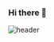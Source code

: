 ### Hi there 👋

![header](https://capsule-render.vercel.app/api?type=Cylinder&color=auto&height=300&section=header&text=Welcome!&39fontSize=90)

<!--
**wldydQkr/wldydQkr** is a ✨ _special_ ✨ repository because its `README.md` (this file) appears on your GitHub profile.

Here are some ideas to get you started:

- 🔭 I’m currently working on ...
- 🌱 I’m currently learning ...
- 👯 I’m looking to collaborate on ...
- 🤔 I’m looking for help with ...
- 💬 Ask me about ...
- 📫 How to reach me: ...
- 😄 Pronouns: ...
- ⚡ Fun fact: ...
-->
